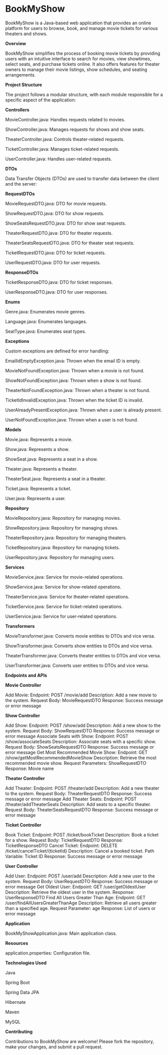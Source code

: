 # **BookMyShow**
BookMyShow is a Java-based web application that provides an online platform for users to browse, book, and manage movie tickets for various theaters and shows.

**Overview**

BookMyShow simplifies the process of booking movie tickets by providing users with an intuitive interface to search for movies, view showtimes, select seats, and purchase tickets online. It also offers features for theater owners to manage their movie listings, show schedules, and seating arrangements.

**Project Structure**

The project follows a modular structure, with each module responsible for a specific aspect of the application:


**Controllers**

MovieController.java: Handles requests related to movies.

ShowController.java: Manages requests for shows and show seats.

TheaterController.java: Controls theater-related requests.

TicketController.java: Manages ticket-related requests.

UserController.java: Handles user-related requests.


**DTOs**

Data Transfer Objects (DTOs) are used to transfer data between the client and the server:

**RequestDTOs**

MovieRequestDTO.java: DTO for movie requests.

ShowRequestDTO.java: DTO for show requests.

ShowSeatsRequestDTO.java: DTO for show seat requests.

TheaterRequestDTO.java: DTO for theater requests.

TheaterSeatsRequestDTO.java: DTO for theater seat requests.

TicketRequestDTO.java: DTO for ticket requests.

UserRequestDTO.java: DTO for user requests.

**ResponseDTOs**

TicketResponseDTO.java: DTO for ticket responses.

UserResponseDTO.java: DTO for user responses.


**Enums**

Genre.java: Enumerates movie genres.

Language.java: Enumerates languages.

SeatType.java: Enumerates seat types.


**Exceptions**

Custom exceptions are defined for error handling:

EmailIdEmptyException.java: Thrown when the email ID is empty.

MovieNotFoundException.java: Thrown when a movie is not found.

ShowNotFoundException.java: Thrown when a show is not found.

TheaterNotFoundException.java: Thrown when a theater is not found.

TicketIdInvalidException.java: Thrown when the ticket ID is invalid.

UserAlreadyPresentException.java: Thrown when a user is already present.

UserNotFoundException.java: Thrown when a user is not found.


**Models**

Movie.java: Represents a movie.

Show.java: Represents a show.

ShowSeat.java: Represents a seat in a show.

Theater.java: Represents a theater.

TheaterSeat.java: Represents a seat in a theater.

Ticket.java: Represents a ticket.

User.java: Represents a user.


**Repository**

MovieRepository.java: Repository for managing movies.

ShowRepository.java: Repository for managing shows.

TheaterRepository.java: Repository for managing theaters.

TicketRepository.java: Repository for managing tickets.

UserRepository.java: Repository for managing users.


**Services**

MovieService.java: Service for movie-related operations.

ShowService.java: Service for show-related operations.

TheaterService.java: Service for theater-related operations.

TicketService.java: Service for ticket-related operations.

UserService.java: Service for user-related operations.


**Transformers**

MovieTransformer.java: Converts movie entities to DTOs and vice versa.

ShowTransformer.java: Converts show entities to DTOs and vice versa.

TheaterTransformer.java: Converts theater entities to DTOs and vice versa.

UserTransformer.java: Converts user entities to DTOs and vice versa.

**Endpoints and APIs**

**Movie Controller**

Add Movie:
Endpoint: POST /movie/add
Description: Add a new movie to the system.
Request Body: MovieRequestDTO
Response: Success message or error message

**Show Controller**

Add Show:
Endpoint: POST /show/add
Description: Add a new show to the system.
Request Body: ShowRequestDTO
Response: Success message or error message
Associate Seats with Show:
Endpoint: POST /show/associateSeats
Description: Associate seats with a specific show.
Request Body: ShowSeatsRequestDTO
Response: Success message or error message
Get Most Recommended Movie Show:
Endpoint: GET /show/getMostRecommendedMovieShow
Description: Retrieve the most recommended movie show.
Request Parameters: ShowRequestDTO
Response: Movie name

**Theater Controller**

Add Theater:
Endpoint: POST /theater/add
Description: Add a new theater to the system.
Request Body: TheaterRequestDTO
Response: Success message or error message
Add Theater Seats:
Endpoint: POST /theater/addTheaterSeats
Description: Add seats to a specific theater.
Request Body: TheaterSeatsRequestDTO
Response: Success message or error message

**Ticket Controller**

Book Ticket:
Endpoint: POST /ticket/bookTicket
Description: Book a ticket for a show.
Request Body: TicketRequestDTO
Response: TicketResponseDTO
Cancel Ticket:
Endpoint: DELETE /ticket/cancelTicket/{ticketId}
Description: Cancel a booked ticket.
Path Variable: Ticket ID
Response: Success message or error message

**User Controller**

Add User:
Endpoint: POST /user/add
Description: Add a new user to the system.
Request Body: UserRequestDTO
Response: Success message or error message
Get Oldest User:
Endpoint: GET /user/getOldestUser
Description: Retrieve the oldest user in the system.
Response: UserResponseDTO
Find All Users Greater Than Age:
Endpoint: GET /user/findAllUsersGreaterThanAge
Description: Retrieve all users greater than a specified age.
Request Parameter: age
Response: List of users or error message



**Application**

BookMyShowApplication.java: Main application class.


**Resources**

application.properties: Configuration file.


**Technologies Used**

Java

Spring Boot

Spring Data JPA

Hibernate

Maven

MySQL 


**Contributing**

Contributions to BookMyShow are welcome! Please fork the repository, make your changes, and submit a pull request.

